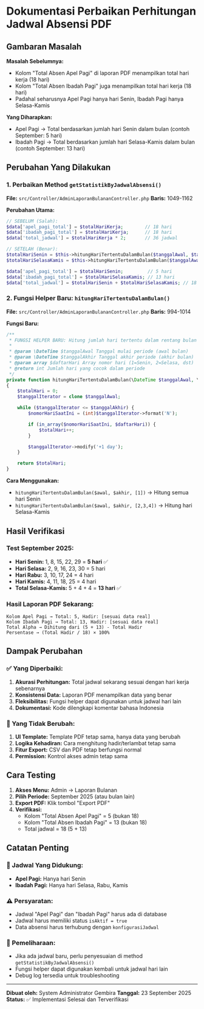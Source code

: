 # Dokumentasi Perbaikan Perhitungan Jadwal Absensi PDF

## Gambaran Masalah

**Masalah Sebelumnya:**
- Kolom "Total Absen Apel Pagi" di laporan PDF menampilkan total hari kerja (18 hari)
- Kolom "Total Absen Ibadah Pagi" juga menampilkan total hari kerja (18 hari)
- Padahal seharusnya Apel Pagi hanya hari Senin, Ibadah Pagi hanya Selasa-Kamis

**Yang Diharapkan:**
- Apel Pagi → Total berdasarkan jumlah hari Senin dalam bulan (contoh September: 5 hari)
- Ibadah Pagi → Total berdasarkan jumlah hari Selasa-Kamis dalam bulan (contoh September: 13 hari)

## Perubahan Yang Dilakukan

### 1. Perbaikan Method `getStatistikByJadwalAbsensi()`

**File:** `src/Controller/AdminLaporanBulananController.php`
**Baris:** 1049-1162

**Perubahan Utama:**
```php
// SEBELUM (Salah):
$data['apel_pagi_total'] = $totalHariKerja;        // 18 hari
$data['ibadah_pagi_total'] = $totalHariKerja;      // 18 hari
$data['total_jadwal'] = $totalHariKerja * 2;       // 36 jadwal

// SETELAH (Benar):
$totalHariSenin = $this->hitungHariTertentuDalamBulan($tanggalAwal, $tanggalAkhir, [1]);           // 5 hari
$totalHariSelasaKamis = $this->hitungHariTertentuDalamBulan($tanggalAwal, $tanggalAkhir, [2,3,4]); // 13 hari

$data['apel_pagi_total'] = $totalHariSenin;         // 5 hari
$data['ibadah_pagi_total'] = $totalHariSelasaKamis; // 13 hari
$data['total_jadwal'] = $totalHariSenin + $totalHariSelasaKamis; // 18 jadwal
```

### 2. Fungsi Helper Baru: `hitungHariTertentuDalamBulan()`

**File:** `src/Controller/AdminLaporanBulananController.php`
**Baris:** 994-1014

**Fungsi Baru:**
```php
/**
 * FUNGSI HELPER BARU: Hitung jumlah hari tertentu dalam rentang bulan
 *
 * @param \DateTime $tanggalAwal Tanggal mulai periode (awal bulan)
 * @param \DateTime $tanggalAkhir Tanggal akhir periode (akhir bulan)
 * @param array $daftarHari Array nomor hari (1=Senin, 2=Selasa, dst)
 * @return int Jumlah hari yang cocok dalam periode
 */
private function hitungHariTertentuDalamBulan(\DateTime $tanggalAwal, \DateTime $tanggalAkhir, array $daftarHari): int
{
    $totalHari = 0;
    $tanggalIterator = clone $tanggalAwal;

    while ($tanggalIterator <= $tanggalAkhir) {
        $nomorHariSaatIni = (int)$tanggalIterator->format('N');

        if (in_array($nomorHariSaatIni, $daftarHari)) {
            $totalHari++;
        }

        $tanggalIterator->modify('+1 day');
    }

    return $totalHari;
}
```

**Cara Menggunakan:**
- `hitungHariTertentuDalamBulan($awal, $akhir, [1])` → Hitung semua hari Senin
- `hitungHariTertentuDalamBulan($awal, $akhir, [2,3,4])` → Hitung hari Selasa-Kamis

## Hasil Verifikasi

### Test September 2025:
- **Hari Senin:** 1, 8, 15, 22, 29 = **5 hari** ✅
- **Hari Selasa:** 2, 9, 16, 23, 30 = 5 hari
- **Hari Rabu:** 3, 10, 17, 24 = 4 hari
- **Hari Kamis:** 4, 11, 18, 25 = 4 hari
- **Total Selasa-Kamis:** 5 + 4 + 4 = **13 hari** ✅

### Hasil Laporan PDF Sekarang:
```
Kolom Apel Pagi → Total: 5, Hadir: [sesuai data real]
Kolom Ibadah Pagi → Total: 13, Hadir: [sesuai data real]
Total Alpha → Dihitung dari (5 + 13) - Total Hadir
Persentase → (Total Hadir / 18) × 100%
```

## Dampak Perubahan

### ✅ Yang Diperbaiki:
1. **Akurasi Perhitungan:** Total jadwal sekarang sesuai dengan hari kerja sebenarnya
2. **Konsistensi Data:** Laporan PDF menampilkan data yang benar
3. **Fleksibilitas:** Fungsi helper dapat digunakan untuk jadwal hari lain
4. **Dokumentasi:** Kode dilengkapi komentar bahasa Indonesia

### 🔄 Yang Tidak Berubah:
1. **UI Template:** Template PDF tetap sama, hanya data yang berubah
2. **Logika Kehadiran:** Cara menghitung hadir/terlambat tetap sama
3. **Fitur Export:** CSV dan PDF tetap berfungsi normal
4. **Permission:** Kontrol akses admin tetap sama

## Cara Testing

1. **Akses Menu:** Admin → Laporan Bulanan
2. **Pilih Periode:** September 2025 (atau bulan lain)
3. **Export PDF:** Klik tombol "Export PDF"
4. **Verifikasi:**
   - Kolom "Total Absen Apel Pagi" = 5 (bukan 18)
   - Kolom "Total Absen Ibadah Pagi" = 13 (bukan 18)
   - Total jadwal = 18 (5 + 13)

## Catatan Penting

### 🎯 Jadwal Yang Didukung:
- **Apel Pagi:** Hanya hari Senin
- **Ibadah Pagi:** Hanya hari Selasa, Rabu, Kamis

### ⚠️ Persyaratan:
- Jadwal "Apel Pagi" dan "Ibadah Pagi" harus ada di database
- Jadwal harus memiliki status `isAktif = true`
- Data absensi harus terhubung dengan `konfigurasiJadwal`

### 🔧 Pemeliharaan:
- Jika ada jadwal baru, perlu penyesuaian di method `getStatistikByJadwalAbsensi()`
- Fungsi helper dapat digunakan kembali untuk jadwal hari lain
- Debug log tersedia untuk troubleshooting

---

**Dibuat oleh:** System Administrator Gembira
**Tanggal:** 23 September 2025
**Status:** ✅ Implementasi Selesai dan Terverifikasi